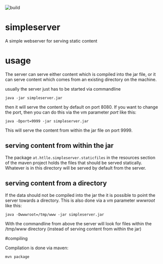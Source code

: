 ![build](https://github.com/bytebang/simpleserver/actions/workflows/maven.yml/badge.svg)

# simpleserver
A simple webserver for serving static content

# usage
The server can serve either content which is compiled into the jar file, or it can serve content which comes from an existing directory on the machine.

usually the server just has to be started via commandline

`java -jar simpleserver.jar`

then it will serve the content by default on port 8080. If you want to change the port, then you can do this via the vm parameter _port_ like this:

`java -Dport=9999 -jar simpleserver.jar`

This will serve the content from within the jar file on port 9999.

## serving content from within the jar
The package `at.htlle.simpleserver.staticfiles` in the resources section of the maven project holds the files that should be served statically. Whatever is in this directory will be served by default from the server.

## serving content from a directory
If the data should not be compiled into the jar the it is possible to point the server towards a directory. This is also done via a vm parameter _wwwroot_ like this:

`java -Dwwwroot=/tmp/www -jar simpleserver.jar`

With the commandline from above the server will look for files within the /tmp/www directory (instead of serving content from within the jar)

#compiling

Compilation is done via maven:

```
mvn package
```